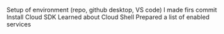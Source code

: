 Setup of environment (repo, github desktop, VS code)
I made firs commit
Install Cloud SDK
Learned about Cloud Shell
Prepared a list of enabled services